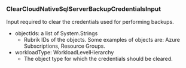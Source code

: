 ### ClearCloudNativeSqlServerBackupCredentialsInput
Input required to clear the credentials used for performing backups.

- objectIds: a list of System.Strings
  - Rubrik IDs of the objects. Some examples of objects are: Azure Subscriptions, Resource Groups.
- workloadType: WorkloadLevelHierarchy
  - The object type for which the credentials should be cleared.
